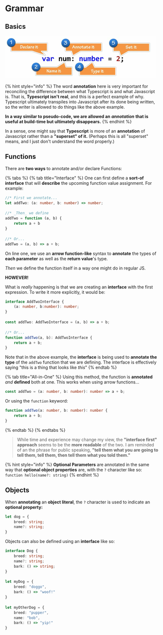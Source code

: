 # Grammar

## Basics

![](../.gitbook/assets/image.png)

{% hint style="info" %}
The word **annotation** here is very important for reconciling the difference between what Typescript is and what Javascript is. That is, **Typescript isn't real**, and this is a perfect example of why. Typescript ultimately transpiles into Javascript after its done being written, so the writer is allowed to do things like the above example.

**In a way similar to pseudo-code, we are allowed an** _**annotation**_ **that is useful at build-time but ultimately disappears.**
{% endhint %}

In a sense, one might say that **Typescript** is more of an **annotation** of Javascript rather than a **"superset" of it.** \(Perhaps this is all "superset" means, and I just don't understand the word properly.\)

## Functions

There are **two ways** to annotate and/or declare Functions:

{% tabs %}
{% tab title="Interface" %}
One can first define a **sort-of** **interface** that will **describe** the upcoming function value assignment. For example:

```typescript
//* First we annotate...
let addTwo: (a: number, b: number) => number;

//* _Then_ we define
addTwo = function (a, b) { 
    return a + b 
}

//* Or...
addTwo = (a, b) => a + b;
```

On line one, we use an **arrow function-like** syntax to **annotate** the types of **each parameter** as well as the **return** **value**'s type. 

_Then_ we define the function itself in a way one might do in regular JS.

**HOWEVER!**

What is _really_ happening is that we are creating an **interface** with the first expression. To write it more explicitly, it would be:

```typescript
interface AddTwoInterface {
    (a: number, b:number): number;
}

const addTwo: AddTwoInterface = (a, b) => a + b;

//* Or...
function addTwo(a, b): AddTwoInterface {
    return a + b;
}
```

Note that in the above example, the **interface** is being used to **annotate the type** of the `addTwo` function that we are defining. The interface is effectively saying "this is a thing that looks like _this_"
{% endtab %}

{% tab title="All-in-One" %}
Using this method, the function is **annotated** _and_ **defined** both at one. This works when using arrow functions...

```typescript
const addTwo = (a: number, b: number): number => a + b;
```

Or using the `function` keyword:

```typescript
function addTwo(a: number, b: number): number {
    return a + b;
}
```
{% endtab %}
{% endtabs %}

> While time and experience may change my view, the **"interface first" approach** seems to be the **more readable** of the two. I am reminded of an the phrase for public speaking, **"tell them what you are going to tell them, tell them, then tell them what you told them."**

{% hint style="info" %}
**Optional Parameters** are annotated in the same way that **optional object properties** are, with the `?` character like so: `function hello(name?: string)`
{% endhint %}

## Objects

When **annotating** an **object literal**, the `?` character is used to indicate an **optional property:**

```typescript
let dog = {
    breed: string;
    name?: string;
}
```

Objects can also be defined using an **interface** like so:

```typescript
interface Dog {
    breed: string;
    name?: string;
    bark: () => string;
}

let myDog = {
    breed: "doggo",
    bark: () => "woof!"
}

let myOtherDog = {
    breed: "pupper",
    name: "bob",
    bark: () => "yip!"
}
```

 



